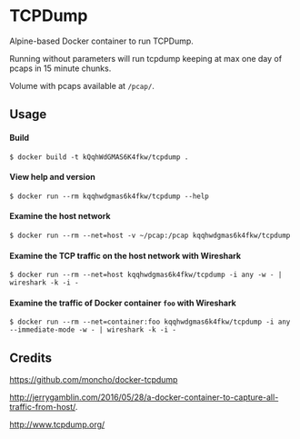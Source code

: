 TCPDump
=======

Alpine-based Docker container to run TCPDump.

Running without parameters will run tcpdump keeping at max one day of pcaps in 15 minute chunks.

Volume with pcaps available at `/pcap/`.

Usage
-----

#### Build

    $ docker build -t kQqhWdGMAS6K4fkw/tcpdump .

#### View help and version

    $ docker run --rm kqqhwdgmas6k4fkw/tcpdump --help

#### Examine the host network

    $ docker run --rm --net=host -v ~/pcap:/pcap kqqhwdgmas6k4fkw/tcpdump

#### Examine the TCP traffic on the host network with Wireshark

    $ docker run --rm --net=host kqqhwdgmas6k4fkw/tcpdump -i any -w - | wireshark -k -i -

#### Examine the traffic of Docker container `foo` with Wireshark

    $ docker run --rm --net=container:foo kqqhwdgmas6k4fkw/tcpdump -i any --immediate-mode -w - | wireshark -k -i -


## Credits

https://github.com/moncho/docker-tcpdump

http://jerrygamblin.com/2016/05/28/a-docker-container-to-capture-all-traffic-from-host/.

http://www.tcpdump.org/
